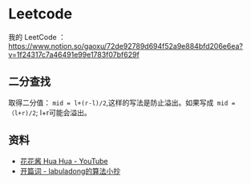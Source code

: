 # Leetcode

我的 LeetCode ： https://www.notion.so/gaoxu/72de92789d694f52a9e884bfd206e6ea?v=1f24317c7a46491e99e1783f07bf629f


## 二分查找
取得二分值：  `mid = l+(r-l)/2`,这样的写法是防止溢出。如果写成` mid = （l+r)/2`; l+r可能会溢出。

## 资料

* [花花酱 Hua Hua - YouTube](https://www.youtube.com/user/xxfflower)
* [开篇词 - labuladong的算法小抄](https://labuladong.gitbook.io/algo/)